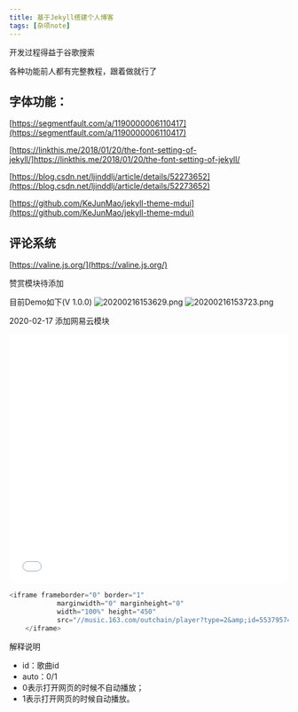 ```yaml
---
title: 基于Jekyll搭建个人博客
tags: [杂项note]
---
```


开发过程得益于谷歌搜索

各种功能前人都有完整教程，跟着做就行了

## 字体功能：

[https://segmentfault.com/a/1190000006110417](https://segmentfault.com/a/1190000006110417)

[https://linkthis.me/2018/01/20/the-font-setting-of-jekyll/]https://linkthis.me/2018/01/20/the-font-setting-of-jekyll/

[https://blog.csdn.net/ljinddlj/article/details/52273652](https://blog.csdn.net/ljinddlj/article/details/52273652)

[https://github.com/KeJunMao/jekyll-theme-mdui](https://github.com/KeJunMao/jekyll-theme-mdui)

## 评论系统


[https://valine.js.org/](https://valine.js.org/)

赞赏模块待添加

目前Demo如下(V 1.0.0)
![20200216153629.png](https://raw.githubusercontent.com/fengwei2002/picture/master/picture20200216153629.png)
![20200216153723.png](https://raw.githubusercontent.com/fengwei2002/picture/master/picture20200216153723.png)

2020-02-17 添加网易云模块

<iframe frameborder="0" border="1" 
            marginwidth="0" marginheight="0"
            width="100%" height="450" 
            src="//music.163.com/outchain/player?type=2&amp;id=553795744&amp;auto=1&amp;height=80">
    </iframe>

```cpp
<iframe frameborder="0" border="1" 
            marginwidth="0" marginheight="0"
            width="100%" height="450" 
            src="//music.163.com/outchain/player?type=2&amp;id=553795744&amp;auto=1&amp;height=80">
    </iframe>
```
解释说明  
- id：歌曲id
- auto：0/1
- 0表示打开网页的时候不自动播放；
- 1表示打开网页的时候自动播放。